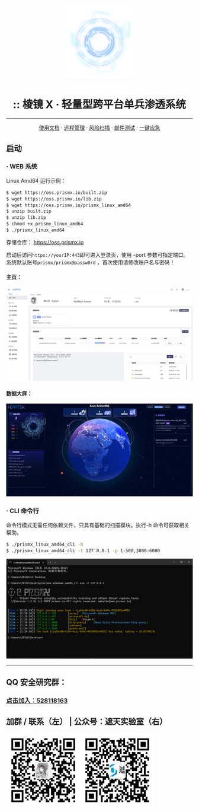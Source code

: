 <h1 align="center">

<a href="https://prismx.io/"><img src="public/static/scan.png" width="200px"></a>

</h1>

<h1 align="center">:: 棱镜 X · 轻量型跨平台单兵渗透系统</h1>

---

<p align="center">
  <a href="https://prismx.io/guide" target="_blank">使用文档</a> ·
  <a href="https://prismx.io/guide">远程管理</a> ·
  <a href="https://prismx.io/guide">风险扫描</a> ·
  <a href="https://prismx.io/guide">邮件测试</a> ·
  <a href="https://prismx.io/guide">一键应急</a>
</p>

## 启动

### · WEB 系统

Linux Amd64 运行示例：

```bash
$ wget https://oss.prismx.io/built.zip
$ wget https://oss.prismx.io/lib.zip
$ wget https://oss.prismx.io/prismx_linux_amd64
$ unzip built.zip
$ unzip lib.zip
$ chmod +x prismx_linux_amd64
$ ./prismx_linux_amd64
```

存储仓库：
https://oss.prismx.io

启动后访问`https://yourIP:443`即可进入登录页，使用 -port 参数可指定端口。系统默认账号`prismx/prismx@passw0rd`
，首次使用请修改账户名与密码！

#### 主页：

<img src="public/static/pc_home.jpg" alt="pc_home"/>

#### 数据大屏：

<img src="public/static/view.jpg" alt="pc_home"/>

### · CLI 命令行

命令行模式无需任何依赖文件，只具有基础的扫描模块。执行-h 命令可获取相关帮助。

```bash
$ ./prismx_linux_amd64_cli -h
$ ./prismx_linux_amd64_cli -t 127.0.0.1 -p 1-500,3000-6000
```

<img src="public/static/cli.png" alt="pc_home"/>

---

## QQ 安全研究群：

### [点击加入：528118163](https://jq.qq.com/?_wv=1027&k=azWZhmSy)

## 加群 / 联系（左） | 公众号：遮天实验室（右）

<img src="public/static/wx.jpg" width="200"><img src="public/static/wx_qrcode.jpg" width="200">
